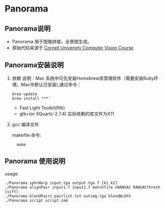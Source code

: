 Panorama
===========

Panorama说明
------------

-  Panorama 用于图像拼接，全景图生成。
-  原始代码来源于 [Cornell University Computer Vision Course](http://www.cs.cornell.edu/courses/cs6670/2011sp/projects/p2/project2.html)

Panorama安装说明
---------------

1.  依赖
说明：Mac 系统中可先安装Homebrew库管理软件（需要安装Ruby环境，Mac中默认已安装),通过命令：

		brew update
		brew install ***'
		
	*  Fast Light Toolkit(fltk)
	*  gtk+(or XQuartz-2.7.4) 实际依赖的库文件为X11
	
	
2.  gcc 编译文件

	makefile 命令:
	
		  make

Panorama 使用说明
------------------


usage:

	./Panorama sphrWarp input.tga output.tga f [k1 k2]
	./Panorama alignPair input1.f input2.f matchfile nRANSAC RANSACthresh [sift]
	./Panorama blendPairs pairlist.txt outimg.tga blendWidth
	./Panorama script script.cmd


	   
